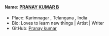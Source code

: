 #### Name: [PRANAY KUMAR B](https://github.com/pranaykumargoud)
- Place: Karimnagar , Telangana , India
- Bio: Loves to learn new things |  Artist | Writer
- GitHub: [Pranay kumar](https://github.com/pranaykumargoud)
